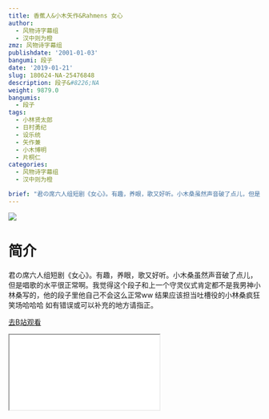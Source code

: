 ```yaml
---
title: 香蕉人&小木矢作&Rahmens 女心
author:
  - 风物诗字幕组
  - 汉中则为橙
zmz: 风物诗字幕组
publishdate: '2001-01-03'
bangumi: 段子
date: '2019-01-21'
slug: 180624-NA-25476848
description: 段子&#8226;NA
weight: 9879.0
bangumis:
  - 段子
tags:
  - 小林贤太郎
  - 日村勇纪
  - 设乐统
  - 矢作兼
  - 小木博明
  - 片桐仁
categories:
  - 风物诗字幕组
  - 汉中则为橙

brief: "君の席六人组短剧《女心》。有趣，养眼，歌又好听。小木桑虽然声音破了点儿，但是唱歌的水平很正常啊。我觉得这个段子和上一个守灵仪式肯定都不是我男神小林桑写的，他的段子里他自己不会这么正常ww 结果应该担当吐槽役的小林桑疯狂笑场哈哈哈 如有错误或可以补充的地方请指正。"
---
```

![](https://i.imgur.com/JR6wNUP.jpg)
# 简介  
君の席六人组短剧《女心》。有趣，养眼，歌又好听。小木桑虽然声音破了点儿，但是唱歌的水平很正常啊。我觉得这个段子和上一个守灵仪式肯定都不是我男神小林桑写的，他的段子里他自己不会这么正常ww 结果应该担当吐槽役的小林桑疯狂笑场哈哈哈
如有错误或可以补充的地方请指正。  

[去B站观看](https://www.bilibili.com/video/av25476848/)
<div class ="resp-container"><iframe class="testiframe" src="//player.bilibili.com/player.html?aid=25476848"", scrolling="no", allowfullscreen="true" > </iframe></div> 
